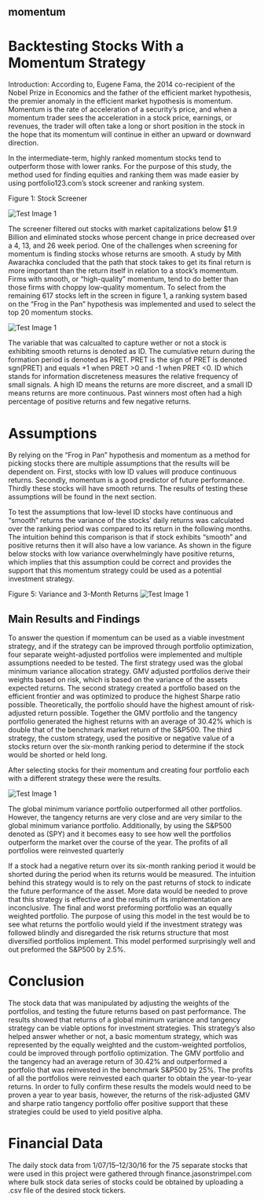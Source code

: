 ## momentum

# Backtesting Stocks With a Momentum Strategy


Introduction:
According to, Eugene Fama, the 2014 co-recipient of the Nobel Prize in Economics and the father of the efficient market hypothesis, the premier anomaly in the efficient market hypothesis is momentum. Momentum is the rate of acceleration of a security’s price, and when a momentum trader sees the acceleration in a stock price, earnings, or revenues, the trader will often take a long or short position in the stock in the hope that its momentum will continue in either an upward or downward direction.


In the intermediate-term, highly ranked momentum stocks tend to outperform those with lower ranks. For the purpose of this study, the method used for finding equities and ranking them was made easier by using portfolio123.com’s stock screener and ranking system.

  Figure 1: Stock Screener

![Test Image 1](https://i.imgur.com/lFUDlEN.png)

The screener filtered out stocks with market capitalizations below $1.9 Billion and eliminated stocks whose percent change in price decreased over a 4, 13, and 26 week period. One of the challenges when screening for momentum is finding stocks whose returns are smooth. A study by Mith Awarachka concluded that the path that stock takes to get its final return is more important than the return itself in relation to a stock’s momentum. Firms with smooth, or “high-quality” momentum, tend to do better than those firms with choppy low-quality momentum. To select from the remaining 617 stocks left in the screen in figure 1, a ranking system based on the “Frog in the Pan” hypothesis was implemented and used to select the top 20 momentum stocks. 

![Test Image 1](https://i.imgur.com/GEyhYlw.png)

The variable that was calcualted to capture wether or not a stock is exhibiting smooth returns is denoted as ID. The cumulative return during the formation period is denoted as PRET. PRET is the sign of PRET is denoted sgn(PRET) and equals +1 when PRET >0 and -1 when PRET <0. ID which stands for information discreteness measures the relative frequency of small signals. A high ID means the returns are more discreet, and a small ID means returns are more continuous. Past winners most often had a high percentage of positive returns and few negative returns.

# Assumptions
By relying on the “Frog in Pan” hypothesis and momentum as a method for picking stocks there are multiple assumptions that the results will be dependent on. First, stocks with low ID values will produce continuous returns. Secondly, momentum is a good predictor of future performance. Thirdly these stocks will have smooth returns. The results of testing these assumptions will be found in the next section.

To test the assumptions that low-level ID stocks have continuous and “smooth” returns the variance of the stocks’ daily returns was calculated over the ranking period was compared to its return in the following months. The intuition behind this comparison is that if stock exhibits “smooth” and positive returns then it will also have a low variance. As shown in the figure below stocks with low variance overwhelmingly have positive returns, which implies that this assumption could be correct and provides the support that this momentum strategy could be used as a potential investment strategy.


Figure 5: Variance and 3-Month Returns
![Test Image 1](https://i.imgur.com/AP7mO3n.png)


## Main Results and Findings

To answer the question if momentum can be used as a viable investment strategy, and if the strategy can be improved through portfolio optimization, four separate weight-adjusted portfolios were implemented and multiple assumptions needed to be tested. The first strategy used was the global minimum variance allocation strategy. GMV adjusted portfolios derive their weights based on risk, which is based on the variance of the assets expected returns. The second strategy created a portfolio based on the efficient frontier and was optimized to produce the highest Sharpe ratio possible. Theoretically, the portfolio should have the highest amount of risk-adjusted return possible. Together the GMV portfolio and the tangency portfolio generated the highest returns with an average of 30.42% which is double that of the benchmark market return of the S&P500. The third strategy, the custom strategy, used the positive or negative value of a stocks return over the six-month ranking period to determine if the stock would be shorted or held long. 


After selecting stocks for their momentum and creating four portfolio each with a different strategy these were the results. 

![Test Image 1](https://i.imgur.com/Xzd6ssC.png)

The global minimum variance portfolio outperformed all other portfolios. However, the tangency returns are very close and are very similar to the global minimum variance portfolio. Additionally, by using the S&P500 denoted as (SPY) and  it becomes easy to see how well the portfolios outperform the market over the course of the year. The profits of all portfolios were reinvested quarterly





If a stock had a negative return over its six-month ranking period it would be shorted during the period when its returns would be measured. The intuition behind this strategy would is to rely on the past returns of stock to indicate the future performance of the asset. More data would be needed to prove that this strategy is effective and the results of its implementation are inconclusive. The final and worst preforming portfolio was an equally weighted portfolio. The purpose of using this model in the test would be to see what returns the portfolio would yield if the investment strategy was followed blindly and disregarded the risk returns structure that most diversified portfolios implement. This model performed surprisingly well and out preformed the S&P500 by 2.5%.


# Conclusion
The stock data that was manipulated by adjusting the weights of the portfolios, and testing the future returns based on past performance. The results showed that returns of a global minimum variance and tangency strategy can be viable options for investment strategies. This strategy’s also helped answer whether or not, a basic momentum strategy, which was represented by the equally weighted and the custom-weighted portfolios, could be improved through portfolio optimization.  The GMV portfolio and the tangency had an average return of 30.42% and outperformed a portfolio that was reinvested in the benchmark S&P500 by 25%. The profits of all the portfolios were reinvested each quarter to obtain the year-to-year returns. In order to fully confirm these results the models would need to be proven a year to year basis, however, the returns of the risk-adjusted GMV and sharpe ratio tangency portfolio offer positive support that these strategies could be used to yield positive alpha.


# Financial Data
The daily stock data from 1/07/15–12/30/16 for the 75 separate stocks that were used in this project were gathered through finance.jasonstrimpel.com where bulk stock data series of stocks could be obtained by uploading a .csv file of the desired stock tickers. 


